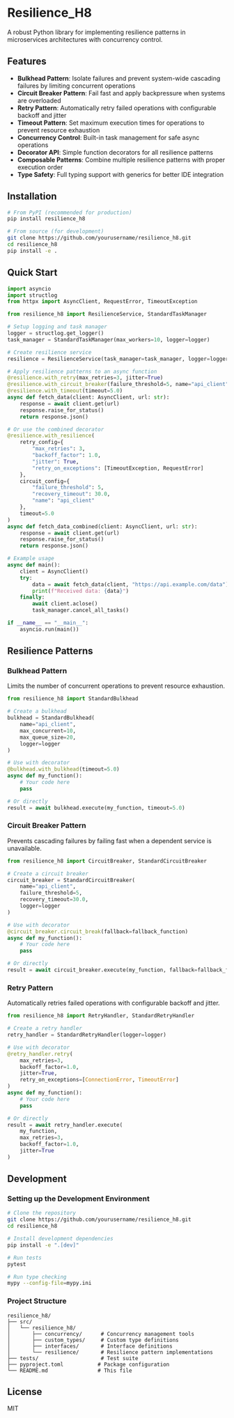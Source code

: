 # Resilience_H8

A robust Python library for implementing resilience patterns in microservices architectures with concurrency control.

## Features

- **Bulkhead Pattern**: Isolate failures and prevent system-wide cascading failures by limiting concurrent operations
- **Circuit Breaker Pattern**: Fail fast and apply backpressure when systems are overloaded
- **Retry Pattern**: Automatically retry failed operations with configurable backoff and jitter
- **Timeout Pattern**: Set maximum execution times for operations to prevent resource exhaustion
- **Concurrency Control**: Built-in task management for safe async operations
- **Decorator API**: Simple function decorators for all resilience patterns
- **Composable Patterns**: Combine multiple resilience patterns with proper execution order
- **Type Safety**: Full typing support with generics for better IDE integration

## Installation

```bash
# From PyPI (recommended for production)
pip install resilience_h8

# From source (for development)
git clone https://github.com/yourusername/resilience_h8.git
cd resilience_h8
pip install -e .
```

## Quick Start

```python
import asyncio
import structlog
from httpx import AsyncClient, RequestError, TimeoutException

from resilience_h8 import ResilienceService, StandardTaskManager

# Setup logging and task manager
logger = structlog.get_logger()
task_manager = StandardTaskManager(max_workers=10, logger=logger)

# Create resilience service
resilience = ResilienceService(task_manager=task_manager, logger=logger)

# Apply resilience patterns to an async function
@resilience.with_retry(max_retries=3, jitter=True)
@resilience.with_circuit_breaker(failure_threshold=5, name="api_client")
@resilience.with_timeout(timeout=5.0)
async def fetch_data(client: AsyncClient, url: str):
    response = await client.get(url)
    response.raise_for_status()
    return response.json()

# Or use the combined decorator
@resilience.with_resilience(
    retry_config={
        "max_retries": 3,
        "backoff_factor": 1.0,
        "jitter": True,
        "retry_on_exceptions": [TimeoutException, RequestError]
    },
    circuit_config={
        "failure_threshold": 5,
        "recovery_timeout": 30.0,
        "name": "api_client"
    },
    timeout=5.0
)
async def fetch_data_combined(client: AsyncClient, url: str):
    response = await client.get(url)
    response.raise_for_status()
    return response.json()

# Example usage
async def main():
    client = AsyncClient()
    try:
        data = await fetch_data(client, "https://api.example.com/data")
        print(f"Received data: {data}")
    finally:
        await client.aclose()
        task_manager.cancel_all_tasks()

if __name__ == "__main__":
    asyncio.run(main())
```

## Resilience Patterns

### Bulkhead Pattern

Limits the number of concurrent operations to prevent resource exhaustion.

```python
from resilience_h8 import StandardBulkhead

# Create a bulkhead
bulkhead = StandardBulkhead(
    name="api_client",
    max_concurrent=10,
    max_queue_size=20,
    logger=logger
)

# Use with decorator
@bulkhead.with_bulkhead(timeout=5.0)
async def my_function():
    # Your code here
    pass

# Or directly
result = await bulkhead.execute(my_function, timeout=5.0)
```

### Circuit Breaker Pattern

Prevents cascading failures by failing fast when a dependent service is unavailable.

```python
from resilience_h8 import CircuitBreaker, StandardCircuitBreaker

# Create a circuit breaker
circuit_breaker = StandardCircuitBreaker(
    name="api_client",
    failure_threshold=5,
    recovery_timeout=30.0,
    logger=logger
)

# Use with decorator
@circuit_breaker.circuit_break(fallback=fallback_function)
async def my_function():
    # Your code here
    pass

# Or directly
result = await circuit_breaker.execute(my_function, fallback=fallback_function)
```

### Retry Pattern

Automatically retries failed operations with configurable backoff and jitter.

```python
from resilience_h8 import RetryHandler, StandardRetryHandler

# Create a retry handler
retry_handler = StandardRetryHandler(logger=logger)

# Use with decorator
@retry_handler.retry(
    max_retries=3,
    backoff_factor=1.0,
    jitter=True,
    retry_on_exceptions=[ConnectionError, TimeoutError]
)
async def my_function():
    # Your code here
    pass

# Or directly
result = await retry_handler.execute(
    my_function,
    max_retries=3,
    backoff_factor=1.0,
    jitter=True
)
```

## Development

### Setting up the Development Environment

```bash
# Clone the repository
git clone https://github.com/yourusername/resilience_h8.git
cd resilience_h8

# Install development dependencies
pip install -e ".[dev]"

# Run tests
pytest

# Run type checking
mypy --config-file=mypy.ini
```

### Project Structure

```
resilience_h8/
├── src/
│   └── resilience_h8/
│       ├── concurrency/      # Concurrency management tools
│       ├── custom_types/     # Custom type definitions
│       ├── interfaces/       # Interface definitions
│       └── resilience/       # Resilience pattern implementations
├── tests/                    # Test suite
├── pyproject.toml           # Package configuration
└── README.md                # This file
```

## License

MIT
